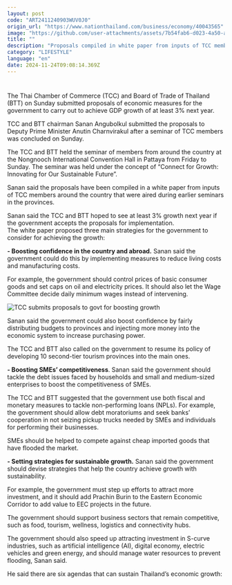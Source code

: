 ```yaml
---
layout: post
code: "ART2411240903WUV0J0"
origin_url: "https://www.nationthailand.com/business/economy/40043565"
image: "https://github.com/user-attachments/assets/7b54fab6-d023-4a50-aded-e2954c4e5568"
title: ""
description: "Proposals compiled in white paper from inputs of TCC members around the country"
category: "LIFESTYLE"
language: "en"
date: 2024-11-24T09:08:14.369Z
---
```


# 









The Thai Chamber of Commerce (TCC) and Board of Trade of Thailand (BTT) on Sunday submitted proposals of economic measures for the government to carry out to achieve GDP growth of at least 3% next year.

TCC and BTT chairman Sanan Angubolkul submitted the proposals to Deputy Prime Minister Anutin Charnvirakul after a seminar of TCC members was concluded on Sunday.

The TCC and BTT held the seminar of members from around the country at the Nongnooch International Convention Hall in Pattaya from Friday to Sunday. The seminar was held under the concept of “Connect for Growth: Innovating for Our Sustainable Future”.

Sanan said the proposals have been compiled in a white paper from inputs of TCC members around the country that were aired during earlier seminars in the provinces.

Sanan said the TCC and BTT hoped to see at least 3% growth next year if the government accepts the proposals for implementation.  
The white paper proposed three main strategies for the government to consider for achieving the growth:

**\- Boosting confidence in the country and abroad.** Sanan said the government could do this by implementing measures to reduce living costs and manufacturing costs.

For example, the government should control prices of basic consumer goods and set caps on oil and electricity prices. It should also let the Wage Committee decide daily minimum wages instead of intervening.

  ![TCC submits proposals to govt for boosting growth](https://github.com/user-attachments/assets/58b78f79-42b9-48a0-96fc-f8dc561c607c)

Sanan said the government could also boost confidence by fairly distributing budgets to provinces and injecting more money into the economic system to increase purchasing power.

The TCC and BTT also called on the government to resume its policy of developing 10 second-tier tourism provinces into the main ones.

**\- Boosting SMEs’ competitiveness**. Sanan said the government should tackle the debt issues faced by households and small and medium-sized enterprises to boost the competitiveness of SMEs.

The TCC and BTT suggested that the government use both fiscal and monetary measures to tackle non-performing loans (NPLs). For example, the government should allow debt moratoriums and seek banks’ cooperation in not seizing pickup trucks needed by SMEs and individuals for performing their businesses.

SMEs should be helped to compete against cheap imported goods that have flooded the market.

**\- Setting strategies for sustainable growth.** Sanan said the government should devise strategies that help the country achieve growth with sustainability.

For example, the government must step up efforts to attract more investment, and it should add Prachin Burin to the Eastern Economic Corridor to add value to EEC projects in the future.

The government should support business sectors that remain competitive, such as food, tourism, wellness, logistics and connectivity hubs.

The government should also speed up attracting investment in S-curve industries, such as artificial intelligence (AI), digital economy, electric vehicles and green energy, and should manage water resources to prevent flooding, Sanan said.

He said there are six agendas that can sustain Thailand’s economic growth:
